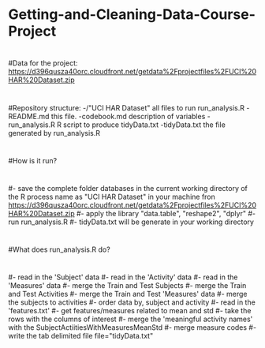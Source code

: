 # Getting-and-Cleaning-Data-Course-Project
#
#Data for the project: https://d396qusza40orc.cloudfront.net/getdata%2Fprojectfiles%2FUCI%20HAR%20Dataset.zip
#
#Repository structure: -/"UCI HAR Dataset" all files to run run_analysis.R -README.md this file. -codebook.md description of variables -run_analysis.R R script to produce tidyData.txt -tidyData.txt the file generated by run_analysis.R
#
#How is it run?
#
#- save the complete folder databases in the current working directory of the R process name as "UCI HAR Dataset" in your machine fron https://d396qusza40orc.cloudfront.net/getdata%2Fprojectfiles%2FUCI%20HAR%20Dataset.zip
#- apply the library "data.table", "reshape2", "dplyr"
#- run run_analysis.R
#- tidyData.txt will be generate in your working directory
#
#What does run_analysis.R do?
#
#- read in the 'Subject' data
#- read in the 'Activity' data
#- read in the 'Measures' data
#- merge the Train and Test Subjects
#- merge the Train and Test Activities
#- merge the Train and Test 'Measures' data
#- merge the subjects to activities
#- order data by, subject and activity
#- read in the 'features.txt'
#- get features/measures related to mean and std
#- take the rows with the columns of interest
#- merge the 'meaningful activity names' with the SubjectActiitiesWithMeasuresMeanStd
#- merge measure codes
#- write the tab delimited file file="tidyData.txt"
